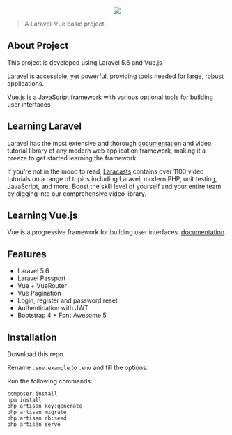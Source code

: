 <p align="center">
    <img src="http://www.tandemhrconsultants.com/wp-content/uploads/2018/04/laravel-vue.png">
</p>

> A Laravel-Vue basic project.

## About Project

This project is developed using Laravel 5.6 and Vue.js

Laravel is accessible, yet powerful, providing tools needed for large, robust applications.

Vue.js is a JavaScript framework with various optional tools for building user interfaces
## Learning Laravel

Laravel has the most extensive and thorough [documentation](https://laravel.com/docs) and video tutorial library of any modern web application framework, making it a breeze to get started learning the framework.

If you're not in the mood to read, [Laracasts](https://laracasts.com) contains over 1100 video tutorials on a range of topics including Laravel, modern PHP, unit testing, JavaScript, and more. Boost the skill level of yourself and your entire team by digging into our comprehensive video library.

## Learning Vue.js

Vue is a progressive framework for building user interfaces. [documentation](https://vuejs.org/).

## Features

- Laravel 5.6 
- Laravel Passport
- Vue + VueRouter 
- Vue Pagination
- Login, register and password reset
- Authentication with JWT
- Bootstrap 4 + Font Awesome 5 

## Installation

Download this repo.

Rename `.env.example` to `.env` and fill the options.

Run the following commands:

```
composer install
npm install
php artisan key:generate
php artisan migrate
php artisan db:seed
php artisan serve
```
